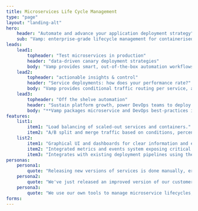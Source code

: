 ```yaml
---
title: Microservices Life Cycle Management
type: "page"
layout: "landing-alt"
hero: 
    header: "Automate and advance your application deployment strategy" 
    sub: "Vamp: enterprise-grade lifecycle management for containerised applications"
leads:
    lead1:
        topheader: "Test microservices in production"
        header: "data-driven canary deployment strategies"
        body: "Vamp provides smart, out-of-the-box automation workflows for testing and releasing microservices. **You can start applying automated canary-test, release and rollback strategies immediately.**"
    lead2:
        topheader: "actionable insights & control"
        header: "Service deployments: how does your performance rate?"
        body: "Vamp provides conditional traffic routing per service, allowing you to **test and compare all aspects of your applications in production.** Vamp aggregates business and technical data into high-level health metrics for fully actionable insights and control."
    lead3:
        topheader: "Off the shelve automation"
        header: "Sustain platform growth, power DevOps teams to deploy new services quick, safe and often "
        body: "**Vamp packages microservice and DevOps best-practices into out-of-the-box automation and optimisation workflows.** Vamp offers multi tenancy to reliably deploy services across multiple DevOps teams."
features:
    list1:
        item1: "Load balancing of scaled-out services and containers."
        item2: "A/B split and merge traffic based on conditions, percentages or both."
    list2:
        item1: "Graphical UI and dashboards for clear information and easy management."
        item2: "Integrated metrics and events system exposing critical application runtime information."
        item3: "Integrates with existing deployment pipelines using the API or the command line interface."
personas:
    persona1:
        quote: "Releasing new versions of services is done manually, error-prone and DevOps resources are increasingly scarce. Testing a release takes more time than we have. Business demands keep coming in while we suffer from release anxiety as rollbacks are costly and complex. "
    persona2:
        quote: "We've just released an improved version of our customer subscription API, but I'm not sure if it actually performs better, and now I'm also seeing issues appearing in other related services. What's going on?"
    persona3:
        quote: "We use our own tools to manage microservice lifecycles, but now our platform and services are growing rapidly. We need to increase velocity and reduce the amount of failed deployments to keep up. I want an automated, scalable and future proof solution for all DevOps teams to support our growth."
forms:
---
```




